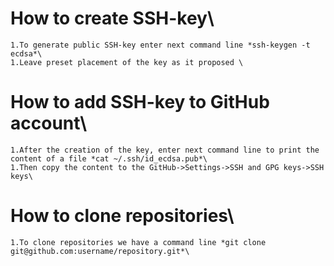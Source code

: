# How to create SSH-key\
    1.To generate public SSH-key enter next command line *ssh-keygen -t ecdsa*\
    1.Leave preset placement of the key as it proposed \
# How to add SSH-key to GitHub account\
    1.After the creation of the key, enter next command line to print the content of a file *cat ~/.ssh/id_ecdsa.pub*\
    1.Then copy the content to the GitHub->Settings->SSH and GPG keys->SSH keys\
# How to clone repositories\
    1.To clone repositories we have a command line *git clone git@github.com:username/repository.git*\